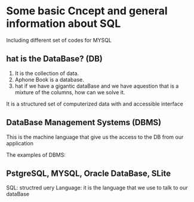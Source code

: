 # Some basic Cncept and general information about SQL 
Including different set of codes for MYSQL



## hat is the DataBase? (DB)
1. It is the collection of data. 
2. Aphone Book is a database.
3. hat if we have a gigantic dataBase and we have aquestion that is a mixture of the columns, how can we solve it.

It is a structured set of computerized data with and accessible interface

## DataBase Management Systems (DBMS)
This is the machine language that give us the access to the DB from our application

The examples of DBMS:

PstgreSQL, MYSQL, Oracle DataBase, SLite
-----------------------

SQL: structred uery Language: it is the language that we use to talk to our dataBase
